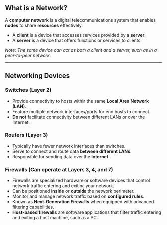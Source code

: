 ## What is a Network?

A **computer network** is a digital telecommunications system that enables **nodes** to share **resources** effectively.

- A **client** is a device that accesses services provided by a **server**.
- A **server** is a device that offers functions or services to clients.

*Note: The same device can act as both a client and a server, such as in a peer-to-peer network.*

---

## Networking Devices

### Switches (Layer 2)

- Provide connectivity to hosts within the same **Local Area Network (LAN)**.
- Feature multiple network interfaces/ports for end hosts to connect.
- **Do not** facilitate connectivity between different LANs or over the Internet.

### Routers (Layer 3)

- Typically have fewer network interfaces than switches.
- Serve to connect and route data **between different LANs**.
- Responsible for sending data over the **Internet**.

### Firewalls (Can operate at Layers 3, 4, and 7)

- Firewalls are specialized hardware or software devices that control network traffic entering and exiting your network.
- Can be positioned **inside** or **outside** the network perimeter.
- Monitor and manage network traffic based on **configured rules**.
- Known as **Next-Generation Firewalls** when equipped with advanced filtering capabilities.
- **Host-based firewalls** are software applications that filter traffic entering and exiting a host machine, such as a PC.
